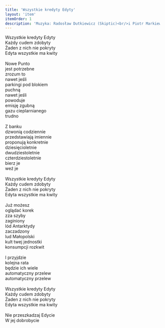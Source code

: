 ```yaml
---
title: 'Wszystkie kredyty Edyty'
layout: 'item'
itemOrder: 1
description: 'Muzyka: Radosław Dutkiewicz (Skiptic)<br/>i Piotr Markiewicz<br/>Słowa, wokal: Piotr Markiewicz<br/>Klip: Jerzy Zbigniew Moryto'
---
```


Wszystkie kredyty Edyty<br/>
Każdy cudem zdobyty<br/>
Żaden z nich nie pokryty<br/>
Edyta wszystkie ma kwity<br/>
<br/>
Nowe Punto<br/>
jest potrzebne<br/>
zrozum to<br/>
nawet jeśli<br/>
parkingi pod blokiem<br/>
puchną<br/>
nawet jeśli<br/>
powoduje<br/>
emisję zgubną<br/>
gazu cieplarnianego<br/>
trudno<br/>
<br/>
Z banku<br/>
dzwonią codziennie<br/>
przedstawiają imiennie<br/>
proponują konkretnie<br/>
dziesięcioletnie<br/>
dwudziestoletnie<br/>
czterdziestoletnie<br/>
bierz je<br/>
weź je<br/>
<br/>
Wszystkie kredyty Edyty<br/>
Każdy cudem zdobyty<br/>
Żaden z nich nie pokryty<br/>
Edyta wszystkie ma kwity<br/>
<br/>
Już możesz<br/>
oglądać korek<br/>
zza szyby<br/>
zaginiony<br/>
lód Antarktydy<br/>
zaczadzony<br/>
lud Małopolski<br/>
kult twej jednostki<br/>
konsumpcji rozkwit<br/>
<br/>
I przyjdzie<br/>
kolejna rata<br/>
będzie ich wiele<br/>
automatyczny przelew<br/>
automatyczny przelew<br/>
<br/>
Wszystkie kredyty Edyty<br/>
Każdy cudem zdobyty<br/>
Żaden z nich nie pokryty<br/>
Edyta wszystkie ma kwity<br/>
<br/>
Nie przeszkadzaj Edycie<br/>
W jej dobrobycie<br/>

